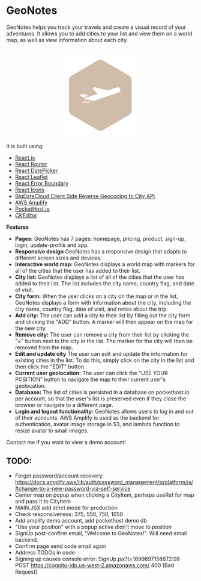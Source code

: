 # GeoNotes

GeoNotes helps you track your travels and create a visual record of your adventures. It allows you to add cities to your list and view them on a world map, as well as view information about each city.

<h1 align="center">
    <img src="public/assets/img/logo.png"/>
</h1>

It is built using:

- [React.js](https://react.dev/)
- [React Router](https://reactrouter.com/)
- [React DatePicker](https://reactdatepicker.com/)
- [React Leaflet](https://react-leaflet.js.org/)
- [React Error Boundary](https://www.npmjs.com/package/react-error-boundary)
- [React Icons](https://react-icons.github.io/react-icons/)
- [BigDataCloud Client Side Reverse Geocoding to City API](https://www.bigdatacloud.com/free-api/free-reverse-geocode-to-city-api).
- [AWS Amplify](https://aws.amazon.com/amplify)
- [PocketHost.io](https://pockethost.io/)
- [CKEditor](https://ckeditor.com/)

**Features**

- **Pages:** GeoNotes has 7 pages: homepage, pricing, product, sign-up, login, update-profile and app.
- **Responsive design** GeoNotes has a responsive design that adapts to different screen sizes and devices.
- **Interactive world map:** GeoNotes displays a world map with markers for all of the cities that the user has added to their list.
- **City list:** GeoNotes displays a list of all of the cities that the user has added to their list. The list includes the city name, country flag, and date of visit.
- **City form:** When the user clicks on a city on the map or in the list, GeoNotes displays a form with information about the city, including the city name, country flag, date of visit, and notes about the trip.
- **Add city:** The user can add a city to their list by filling out the city form and clicking the "ADD" button. A marker will then appear on the map for the new city.
- **Remove city:** The user can remove a city from their list by clicking the "&times;" button next to the city in the list. The marker for the city will then be removed from the map.
- **Edit and update city** The user can edit and update the information for existing cities in the list. To do this, simply click on the city in the list and then click the "EDIT" button.
- **Current user geolocation:** The user can click the "USE YOUR POSITION" button to navigate the map to their current user's geolocation.
- **Database:** The list of cities is persisted in a database on pockethost.io per account, so that the user's list is preserved even if they close the browser or navigate to a different page.
- **Login and logout functionality:** GeoNotes allows users to log in and out of their accounts. AWS Amplify is used as the backend for authentication, avatar image storage in S3, and lambda function to resize avatar to small images.

Contact me if you want to view a demo account!

## TODO:

- Forgot password/account recovery: https://docs.amplify.aws/lib/auth/password_management/q/platform/js/#change-to-a-new-password-via-self-service
- Center map on popup when clicking a CityItem, perhaps useRef for map and pass it to CityItem
- MAIN.JSX add strict mode for production
- Check responsiveness: 375, 550, 750, 1050
- Add amplify demo account, add pockethost demo db
- "Use your position" with a popup active didn't move to position
- SignUp post-confirm email, "Welcome to GeoNotes!". Will need email backend.
- Confirm page send code email again
- Address TODOs in code
- Signing up causes console error: SignUp.jsx?t=1699897158672:98 POST https://cognito-idp.us-west-2.amazonaws.com/ 400 (Bad Request)
